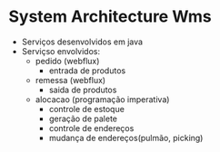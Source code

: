 # System Architecture Wms

- Serviços desenvolvidos em java
- Serviçso envolvidos:
  - pedido (webflux)
    - entrada de produtos 
  - remessa (webflux)
    - saida de produtos 
  - alocacao (programação imperativa)
    - controle de estoque
    - geração de palete
    - controle de endereços
    - mudança de endereços(pulmão, picking) 
